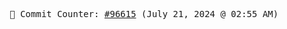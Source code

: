 <p align="center">
    <samp>
        📮 Commit Counter: <a href="https://github.com/Javascript-void0/Javascript-void0/commits/main">#96615</a> (July 21, 2024 @ 02:55 AM)
    </samp>
</p>